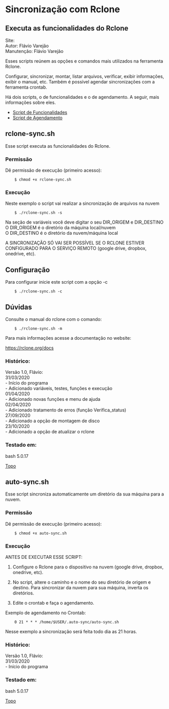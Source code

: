 # Sincronização com Rclone

## Executa as funcionalidades do Rclone

Site:  
Autor:      Flávio Varejão  
Manutenção: Flávio Varejão  

Esses scripts reúnem as opções e comandos mais utilizados na ferramenta Rclone.  

Configurar, sincronizar, montar, listar arquivos, verificar, exibir informações, exibir o manual, etc. Também é possível agendar sincronizações com a ferramenta crontab.  

Há dois scripts, o de funcionalidades e o de agendamento. A seguir, mais informações sobre eles.  

<a name="ancora"></a>
- [Script de Funcionalidades](#ancora1)
- [Script de Agendamento](#ancora2)

<a id="ancora1"></a>
## rclone-sync.sh  
>

Esse script executa as funcionalidades do Rclone.  

### Permissão  

Dê permissão de execução (primeiro acesso):  
```
    $ chmod +x rclone-sync.sh  
```

### Execução  

Neste exemplo o script vai realizar a sincronização de arquivos na nuvem  
```
    $ ./rclone-sync.sh -s
``` 

Na seção de variáveis você deve digitar o seu DIR_ORIGEM e DIR_DESTINO  
O DIR_ORIGEM é o diretório da máquina local/nuvem  
O DIR_DESTINO é o diretório da nuvem/máquina local  

A SINCRONIZAÇÃO SÓ VAI SER POSSÍVEL SE O RCLONE ESTIVER CONFIGURADO PARA O SERVIÇO REMOTO (google drive, dropbox, onedrive, etc).  

## Configuração

Para configurar inicie este script com a opção -c  
```
    $ ./rclone-sync.sh -c
```
 
## Dúvidas

Consulte o manual do rclone com o comando:  
```
    $ ./rclone-sync.sh -m
```

Para mais informações acesse a documentação no website:  

<https://rclone.org/docs>  

### Histórico:  

  Versão 1.0, Flávio:  
    31/03/2020  
      - Início do programa  
      - Adicionado variáveis, testes, funções e execução  
    01/04/2020  
      - Adicionado novas funções e menu de ajuda  
    02/04/2020  
      - Adicionado tratamento de erros (função Verifica_status)  
    27/09/2020  
      - Adicionado a opção de montagem de disco  
    23/10/2020  
      - Adicionado a opção de atualizar o rclone  

### Testado em:  

  bash 5.0.17  
  
[Topo](#ancora)

<a id="ancora2"></a>
## auto-sync.sh  
>

Esse script sincroniza automaticamente um diretório da sua máquina para a nuvem.  

### Permissão  

Dê permissão de execução (primeiro acesso):  
```
    $ chmod +x auto-sync.sh
```

### Execução  

ANTES DE EXECUTAR ESSE SCRIPT:  

1. Configure o Rclone para o dispositivo na nuvem (google drive, dropbox, onedrive, etc).  

2. No script, altere o caminho e o nome do seu diretório de origem e destino. Para sincronizar da nuvem para sua máquina, inverta os diretórios.  

3. Edite o crontab e faça o agendamento.  

Exemplo de agendamento no Crontab:  
```
    0 21 * * * /home/$USER/.auto-sync/auto-sync.sh  
```
Nesse exemplo a sincronização será feita todo dia as 21 horas.  

### Histórico:  

Versão 1.0, Flávio:  
    31/03/2020  
      - Início do programa  

### Testado em:  
  
  bash 5.0.17  

[Topo](#ancora)

